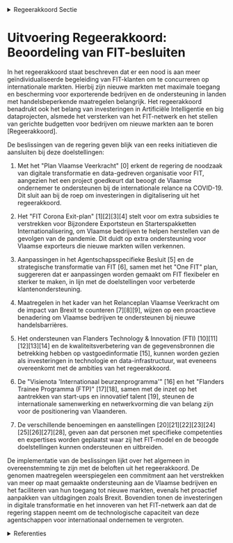 

<details>
        <summary>Regeerakkoord Sectie </summary>
        <p>4.3.1 Klanten van FIT hebben in een steeds competitievere internationale omgeving nood hebben aan meer informatie, begeleiding en advies op maat van hun bedrijf. We maken daarom tijd vrij voor meer geïndividu-aliseerde begeleiding door Landen met wie de EU Handels- en/of Investeringsakkoorden zal afsluiten of recent akkoorden mee afgesloten heeft als nieuwe markten met maximale toegang en bescherming voor onze exporterende bedrijven centraal te stellen. FIT heeft voortaan ook meer oog voor de onder-steuning van Vlaamse bedrijven in landen die ermee dreigen handelsbeperkende maatregelen te nemen. Voor het investeringsluik betekent de toe - genomen nood aan maatwerk een uitge-sprokener vorm van dienstverlening speci-fiek voor de buitenlandse investeerders onder meer door de juridische erkenning van FIT als erkend ondernemersloket en de dringende stroomlijning van verschillende administratieve processen die nu als belemmerend beschouwd worden door buitenlandse investeerders o.a. i.v.m. visa, werkvergunningen, bewijs van beroeps-bekwaamheid, … FIT investeert meer in Artificiële Intelligentie en big dataprojecten om basisinformatie zonder tussenschakels rechtstreeks tot bij de klant te brengen, in samenwerking met VLAIO. FIT blijft ook investeren in een voldoende groot, stabiel en performant buitenlands netwerk dat tegemoet kan komen aan de verwachtingen van het stijgend aantal sterk geïndividualiseerde vragen van de bedrijven. Om binnen Europa in de topgroep te blijven van de leidende exporterende naties (15de wereldwijd) en om minstens onze toppositie als locatie voor buitenlandse investeringen (5de binnen Europa) te behouden, wordt het FIT netwerk verder versterkt. FIT zet een gericht budget voor financiële stimuli in dat bedrijven aanzet tot het aanboren van nieuwe markten en nieuwe opportuniteiten. </p>
        </details> 

# Uitvoering Regeerakkoord: Beoordeling van FIT-besluiten

In het regeerakkoord staat beschreven dat er een nood is aan meer geïndividualiseerde begeleiding van FIT-klanten om te concurreren op internationale markten. Hierbij zijn nieuwe markten met maximale toegang en bescherming voor exporterende bedrijven en de ondersteuning in landen met handelsbeperkende maatregelen belangrijk. Het regeerakkoord benadrukt ook het belang van investeringen in Artificiële Intelligentie en big dataprojecten, alsmede het versterken van het FIT-netwerk en het stellen van gerichte budgetten voor bedrijven om nieuwe markten aan te boren [Regeerakkoord].

De beslissingen van de regering geven blijk van een reeks initiatieven die aansluiten bij deze doelstellingen:

1. Met het "Plan Vlaamse Veerkracht" \[0\] erkent de regering de noodzaak van digitale transformatie en data-gedreven organisatie voor FIT, aangezien het een project goedkeurt dat beoogt de Vlaamse ondernemer te ondersteunen bij de internationale relance na COVID-19. Dit sluit aan bij de roep om investeringen in digitalisering uit het regeerakkoord.

2. Het "FIT Corona Exit-plan" \[1\]\[2\]\[3\]\[4\] stelt voor om extra subsidies te verstrekken voor Bijzondere Exportsteun en Starterspakketten Internationalisering, om Vlaamse bedrijven te helpen herstellen van de gevolgen van de pandemie. Dit duidt op extra ondersteuning voor Vlaamse exporteurs die nieuwe markten willen verkennen.

3. Aanpassingen in het Agentschapsspecifieke Besluit \[5\] en de strategische transformatie van FIT \[6\], samen met het "One FIT" plan, suggereren dat er aanpassingen worden gemaakt om FIT flexibeler en sterker te maken, in lijn met de doelstellingen voor verbeterde klantenondersteuning.

4. Maatregelen in het kader van het Relanceplan Vlaamse Veerkracht om de impact van Brexit te counteren \[7\]\[8\]\[9\], wijzen op een proactieve benadering om Vlaamse bedrijven te ondersteunen bij nieuwe handelsbarrières.

5. Het ondersteunen van Flanders Technology & Innovation (FTI) \[10\]\[11\]\[12\]\[13\]\[14\] en de kwaliteitsverbetering van de gegevensbronnen die betrekking hebben op vastgoedinformatie \[15\], kunnen worden gezien als investeringen in technologie en data-infrastructuur, wat eveneens overeenkomt met de ambities van het regeerakkoord.

6. De "Visienota 'Internationaal beurzenprogramma'" \[16\] en het "Flanders Trainee Programma (FTP)" \[17\]\[18\], samen met de inzet op het aantrekken van start-ups en innovatief talent \[19\], steunen de internationale samenwerking en netwerkvorming die van belang zijn voor de positionering van Vlaanderen.

7. De verschillende benoemingen en aanstellingen \[20\]\[21\]\[22\]\[23\]\[24\]\[25\]\[26\]\[27\]\[28\], geven aan dat personen met specifieke competenties en expertises worden geplaatst waar zij het FIT-model en de beoogde doelstellingen kunnen ondersteunen en uitbreiden.

De implementatie van de beslissingen lijkt over het algemeen in overeenstemming te zijn met de beloften uit het regeerakkoord. De genomen maatregelen weerspiegelen een commitment aan het verstrekken van meer op maat gemaakte ondersteuning aan de Vlaamse bedrijven en het faciliteren van hun toegang tot nieuwe markten, evenals het proactief aanpakken van uitdagingen zoals Brexit. Bovendien tonen de investeringen in digitale transformatie en het innoveren van het FIT-netwerk aan dat de regering stappen neemt om de technologische capaciteit van deze agentschappen voor internationaal ondernemen te vergroten.

<details>
        <summary> Referenties</summary>
        **[\[0\]](http://themis.vlaanderen.be/id/nieuwsbrief-info/60C9F6B7364ED9000800041D)** : **(2021-06-18)** Plan Vlaamse Veerkracht: FIT – Datagedreven organisatie & Digitalisering dienstverlening FIT – Datagedreven organisatie & Digitalisering dienstverlening  In uitvoering van het luik digitale transforma... 

**[\[1\]](http://themis.vlaanderen.be/id/resource/d6bac7c0-4927-11ec-94bb-99a9d1e168fe)** : **(2020-07-17)** FIT Corona Exit-plan: extra subsidies voor Bijzondere Exportsteun en voor Starterspakketten Internationalisering Voorontwerp van besluit van de Vlaamse Regering tot vaststelling van de voorwaarden en ... 

**[\[2\]](http://themis.vlaanderen.be/id/resource/a91fd2b0-4927-11ec-94bb-99a9d1e168fe)** : **(2020-09-04)** FIT Corona Exit-plan: extra subsidies voor Bijzondere Exportsteun en voor Starterspakketten Internationalisering Voorontwerp van besluit van de Vlaamse Regering tot vaststelling van de voorwaarden en ... 

**[\[3\]](http://themis.vlaanderen.be/id/resource/a7e21410-8a79-11ec-b92e-970acd8c80b9)** : **(2020-06-05)** FIT Corona Exit-plan en VLAM Corona Exit-plan   Flanders Investment & Trade (FIT), het Vlaams Agentschap voor Internationaal Ondernemen en VLAM, het Vlaams Centrum voor Agro- en Visserijmarketing, heb... 

**[\[4\]](http://themis.vlaanderen.be/id/nieuwsbrief-info/6357A7991EA6B745D23CC834)** : **(2022-10-28)** Regels toekenning subsidies bijzondere crisissteun internationalisering en starterspakketten internationalisering voor activiteiten ter bevordering van internationaal ondernemen Ontwerpbesluit van de ... 

**[\[5\]](http://themis.vlaanderen.be/id/nieuwsbericht/6538FED79DAB6626D11E54B2)** : **(2023-10-27)** Wijziging Agentschapsspecifiek Besluit Vlaams Agentschap voor Internationaal Ondernemen (FIT) Voorontwerp van besluit van de Vlaamse Regering tot wijziging van het Agentschapsspecifiek Besluit Vlaams ... 

**[\[6\]](http://themis.vlaanderen.be/id/nieuwsbericht/6536851F9DAB6626D11E50B3)** : **(2023-10-27)** One FIT: strategische transformatie van Flanders Investment & Trade 

**[\[7\]](http://themis.vlaanderen.be/id/resource/a7f2af40-4925-11ec-94bb-99a9d1e168fe)** : **(2020-12-18)** Maatregelen internationaal ondernemen voor de door de brexit geïmpacteerde bedrijven in het kader van het Relanceplan Vlaamse Veerkracht: 30 miljoen euro voor FIT   De (uitkomst van de) brexit impacte... 

**[\[8\]](http://themis.vlaanderen.be/id/resource/a9b5e310-4925-11ec-94bb-99a9d1e168fe)** : **(2020-12-18)** (Steun)maatregelen voor door Brexit geïmpacteerde bedrijven   Voorlopig is de finale uitkomst van de Brexit (deal of no-deal) nog onduidelijk. Vlaanderen neemt echter wel al maatregelen om de impact v... 

**[\[9\]](http://themis.vlaanderen.be/id/nieuwsbrief-info/62319DDA6BB7B593CFC189C9)** : **(2022-03-18)** Plan Vlaamse Veerkracht: Maatregelen met betrekking tot het internationaal ondernemen ten behoeve van de door de Brexit geïmpacteerde bedrijven Maatregelen met betrekking tot het internationaal ondern... 

**[\[10\]](http://themis.vlaanderen.be/id/nieuwsbrief-info/63806FE534B8770AF8FDF685)** : **(2022-11-25)** Oprichting van Flanders Technology & Innovation BV (FTI)   De Vlaamse Regering herlanceert het merk FTI, Flanders Technology & Innovation, als een wervend project rond technologie en innovatie, over a... 

**[\[11\]](http://themis.vlaanderen.be/id/nieuwsbrief-info/63A16FE4DBF1CAE81102201A)** : **(2022-12-23)** Flanders Technology International vzw (F.T.I vzw), Instituut voor Landbouw-, Visserij- en Voedingsonderzoek (ILVO), Instituut voor Tropische Geneeskunde (ITG) en SYNTRA-opleidingscentra: subsidie comp... 

**[\[12\]](http://themis.vlaanderen.be/id/nieuwsbericht/648C03CC2D77B42474D4D1F6)** : **(2023-06-16)** Flanders Technology & Innovation (FTI): verankering van de event- entertainmentsector in Vlaanderen gekoppeld aan een reconversie van de Rupelregio   De Vlaamse Regering herlanceert het merk Flanders ... 

**[\[13\]](http://themis.vlaanderen.be/id/nieuwsbericht/65814EEBE2E2C9E5814C1D84)** : **(2023-12-22)** Convenant 2024-2028 Flanders Technology International vzw Ontwerp van convenant tussen de Vlaamse Gemeenschap en Flanders Technology International vzw 2024-2028  Het huidige convenant 2019-2023 tussen... 

**[\[14\]](http://themis.vlaanderen.be/id/nieuwsbericht/651BE2247FDB1A5D07827937)** : **(2023-10-06)** Flanders Technology & Innovation (FTI): governancemodel voor de verankering van de event-entertainmentsector in Vlaanderen gekoppeld aan een reconversie van de Rupelregio 

**[\[15\]](http://themis.vlaanderen.be/id/resource/a39bcdb0-4924-11ec-94bb-99a9d1e168fe)** : **(2021-03-19)** Plan Vlaamse Veerkracht: ontwikkeling, uitrol en beheer en exploitatie van het Vlaams Vastgoed Informatie Platform De ontwikkeling, de uitrol en het beheer en de exploitatie van het Vlaams Vastgoed In... 

**[\[16\]](http://themis.vlaanderen.be/id/nieuwsbrief-info/60E449C1364ED90008000894)** : **(2021-07-09)** Visienota 'Internationaal beurzenprogramma'   De Vlaamse Regering hecht haar goedkeuring aan de   Visienota 'Internationaal beurzenprogramma'. Om Vlaanderen als innovatieve topregio nog meer op de kaa... 

**[\[17\]](http://themis.vlaanderen.be/id/nieuwsbrief-info/62C3F3FA8E6C4430A889779C)** : **(2022-07-08)** Flanders Trainee Programma (FTP): wijzigingsbesluit Voorontwerp van besluit van de Vlaamse Regering tot wijziging van het besluit van de Vlaamse Regering van 9 december 2016 betreffende de subsidiërin... 

**[\[18\]](http://themis.vlaanderen.be/id/nieuwsbrief-info/6316F4ED9531BD6B9732C4C9)** : **(2022-09-09)** Flanders Trainee Programma (FTP): wijzigingsbesluit subsidiëring van stages bij multilaterale organisaties Ontwerpbesluit van de Vlaamse Regering tot wijziging van het besluit van de Vlaamse Regering ... 

**[\[19\]](http://themis.vlaanderen.be/id/resource/58142f00-4928-11ec-94bb-99a9d1e168fe)** : **(2020-07-10)** Visienota 'Vlaanderen als aantrekkingspool voor start-ups en innovatief ondernemend talent'   De wet van 19 februari 1965 over de uitoefening van zelfstandige beroepsactiviteiten door vreemdelingen re... 

**[\[20\]](http://themis.vlaanderen.be/id/nieuwsbrief-info/616E8D93364ED900080001FF)** : **(2021-10-22)** Vlaams Agentschap voor Internationaal Ondernemen (FIT): benoeming lid raad van bestuur Ontwerpbesluit van de Vlaamse Regering tot benoeming van een lid in de raad van bestuur van het Vlaams Agentschap... 

**[\[21\]](http://themis.vlaanderen.be/id/resource/95db6e90-492b-11ec-94bb-99a9d1e168fe)** : **(2019-12-13)** Vlaams Agentschap voor Internationaal Ondernemen (FIT): aanstelling van een bedrijfsrevisor Ontwerpbesluit van de Vlaamse Regering houdende aanstelling van een bedrijfsrevisor bij het Vlaams Agentscha... 

**[\[22\]](http://themis.vlaanderen.be/id/resource/3708e7a0-4929-11ec-94bb-99a9d1e168fe)** : **(2020-05-29)** Raad van bestuur Vlaams Agentschap voor Internationaal Ondernemen (FIT): benoeming leden Ontwerpbesluit van de Vlaamse Regering tot benoeming van de leden in de raad van bestuur van en regeringscommis... 

**[\[23\]](http://themis.vlaanderen.be/id/nieuwsbrief-info/619CB5BA364ED9000800026D)** : **(2021-11-26)** Benoeming directeur-generaal Vlaams Agentschap voor Internationaal Ondernemen (FIT) Ontwerpbesluit van de Vlaamse Regering tot benoeming in de graad van directeur-generaal  De Vlaamse Regering benoemt... 

**[\[24\]](http://themis.vlaanderen.be/id/resource/8dda0a50-4924-11ec-94bb-99a9d1e168fe)** : **(2021-03-19)** Vlaams Agentschap voor Internationaal Ondernemen (FIT): benoeming regeringscommissaris Ontwerpbesluit van de Vlaamse Regering tot benoeming van een regeringscommissaris bij het Vlaams Agentschap voor ... 

**[\[25\]](http://themis.vlaanderen.be/id/nieuwsbericht/652E3B0F7FDB1A5D07829377)** : **(2023-10-20)** Flanders Investment & Trade (FIT): benoeming directeur-generaal Ontwerpbesluit van de Vlaamse Regering tot benoeming in de graad van directeur-generaal  De Vlaamse Regering heeft op 22 april 2022 besl... 

**[\[26\]](http://themis.vlaanderen.be/id/resource/d4210620-8a7a-11ec-b92e-970acd8c80b9)** : **(2020-10-30)** Raad van bestuur Vlaams Agentschap voor Internationaal Ondernemen (FIT): benoeming onafhankelijke leden Ontwerpbesluit van de Vlaamse Regering tot benoeming van de leden in de raad van bestuur van het... 

**[\[27\]](http://themis.vlaanderen.be/id/nieuwsbrief-info/63203FDB5CD4B179BD870993)** : **(2022-09-16)** Raad van bestuur Agentschap voor Internationaal Ondernemen (FIT): vervanging lid Ontwerpbesluit van de Vlaamse Regering tot benoeming van een lid in de raad van bestuur bij het Vlaams Agentschap voor ... 

**[\[28\]](http://themis.vlaanderen.be/id/nieuwsbrief-info/61A09709364ED9000800013F)** : **(2021-11-26)** Eervol ontslag leidend ambtenaar Flanders Investment & Trade (FIT) en vacantverklaring functie A. Ontwerpbesluit van de Vlaamse Regering tot eervol ontslag van Claire Tillekaerts, gedelegeerd bestuurd... 
        </details> 

